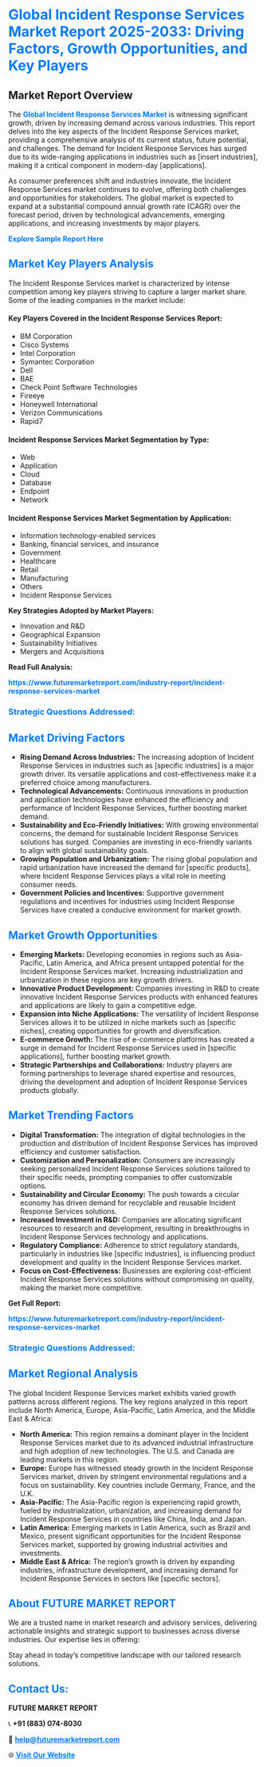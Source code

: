 <h1 style="color: #007BFF;">Global Incident Response Services Market Report 2025-2033: Driving Factors, Growth Opportunities, and Key Players</h1>

<section id="overview">
<h2>Market Report Overview</h2>
<p>The <a href="https://www.futuremarketreport.com/industry-report/incident-response-services-market" style="color: #007BFF; text-decoration: none;"><strong>Global Incident Response Services Market</strong></a> is witnessing significant growth, driven by increasing demand across various industries. This report delves into the key aspects of the Incident Response Services market, providing a comprehensive analysis of its current status, future potential, and challenges. The demand for Incident Response Services has surged due to its wide-ranging applications in industries such as [insert industries], making it a critical component in modern-day [applications].</p>
<p>As consumer preferences shift and industries innovate, the Incident Response Services market continues to evolve, offering both challenges and opportunities for stakeholders. The global market is expected to expand at a substantial compound annual growth rate (CAGR) over the forecast period, driven by technological advancements, emerging applications, and increasing investments by major players.</p>
</section>

<section id="overview">
<p><a href="https://www.futuremarketreport.com/request-sample/reportId=119992" style="color: #007BFF; text-decoration: none;"><strong>Explore Sample Report Here</strong></a></p>
</section>

<section id="key-players">
<h2 style="color: #007BFF;">Market Key Players Analysis</h2>
<p>The Incident Response Services market is characterized by intense competition among key players striving to capture a larger market share. Some of the leading companies in the market include:</p>
<h4>Key Players Covered in the Incident Response Services Report:</h4>
<ul><li>BM Corporation</li><li>Cisco Systems</li><li>Intel Corporation</li><li>Symantec Corporation</li><li>Dell</li><li>BAE</li><li>Check Point Software Technologies</li><li>Fireeye</li><li>Honeywell International</li><li>Verizon Communications</li><li>Rapid7</li></ul>
<h4>Incident Response Services Market Segmentation by Type:</h4>
<ul><li>Web</li><li>Application</li><li>Cloud</li><li>Database</li><li>Endpoint</li><li>Network</li></ul>

<h4>Incident Response Services Market Segmentation by Application:</h4>
<ul><li>Information technology-enabled services</li><li>Banking, financial services, and insurance</li><li>Government</li><li>Healthcare</li><li>Retail</li><li>Manufacturing</li><li>Others</li><li>Incident Response Services</li></ul>
<p><strong>Key Strategies Adopted by Market Players:</strong></p>
<ul>
<li>Innovation and R&D</li>
<li>Geographical Expansion</li>
<li>Sustainability Initiatives</li>
<li>Mergers and Acquisitions</li>
</ul>
</section>

<section>
<p><strong>Read Full Analysis: </strong></p><a href="https://www.futuremarketreport.com/industry-report/incident-response-services-market" style="color: #007BFF; text-decoration: none;"><strong>https://www.futuremarketreport.com/industry-report/incident-response-services-market</strong></a>
<h3 style="color: #007BFF;">Strategic Questions Addressed:</h3>
</section>

<section id="driving-factors">
<h2 style="color: #007BFF;">Market Driving Factors</h2>
<ul>
<li><strong>Rising Demand Across Industries:</strong> The increasing adoption of Incident Response Services in industries such as [specific industries] is a major growth driver. Its versatile applications and cost-effectiveness make it a preferred choice among manufacturers.</li>
<li><strong>Technological Advancements:</strong> Continuous innovations in production and application technologies have enhanced the efficiency and performance of Incident Response Services, further boosting market demand.</li>
<li><strong>Sustainability and Eco-Friendly Initiatives:</strong> With growing environmental concerns, the demand for sustainable Incident Response Services solutions has surged. Companies are investing in eco-friendly variants to align with global sustainability goals.</li>
<li><strong>Growing Population and Urbanization:</strong> The rising global population and rapid urbanization have increased the demand for [specific products], where Incident Response Services plays a vital role in meeting consumer needs.</li>
<li><strong>Government Policies and Incentives:</strong> Supportive government regulations and incentives for industries using Incident Response Services have created a conducive environment for market growth.</li>
</ul>
</section>

<section id="growth-opportunities">
<h2 style="color: #007BFF;">Market Growth Opportunities</h2>
<ul>
<li><strong>Emerging Markets:</strong> Developing economies in regions such as Asia-Pacific, Latin America, and Africa present untapped potential for the Incident Response Services market. Increasing industrialization and urbanization in these regions are key growth drivers.</li>
<li><strong>Innovative Product Development:</strong> Companies investing in R&D to create innovative Incident Response Services products with enhanced features and applications are likely to gain a competitive edge.</li>
<li><strong>Expansion into Niche Applications:</strong> The versatility of Incident Response Services allows it to be utilized in niche markets such as [specific niches], creating opportunities for growth and diversification.</li>
<li><strong>E-commerce Growth:</strong> The rise of e-commerce platforms has created a surge in demand for Incident Response Services used in [specific applications], further boosting market growth.</li>
<li><strong>Strategic Partnerships and Collaborations:</strong> Industry players are forming partnerships to leverage shared expertise and resources, driving the development and adoption of Incident Response Services products globally.</li>
</ul>
</section>

<section id="trending-factors">
<h2 style="color: #007BFF;">Market Trending Factors</h2>
<ul>
<li><strong>Digital Transformation:</strong> The integration of digital technologies in the production and distribution of Incident Response Services has improved efficiency and customer satisfaction.</li>
<li><strong>Customization and Personalization:</strong> Consumers are increasingly seeking personalized Incident Response Services solutions tailored to their specific needs, prompting companies to offer customizable options.</li>
<li><strong>Sustainability and Circular Economy:</strong> The push towards a circular economy has driven demand for recyclable and reusable Incident Response Services solutions.</li>
<li><strong>Increased Investment in R&D:</strong> Companies are allocating significant resources to research and development, resulting in breakthroughs in Incident Response Services technology and applications.</li>
<li><strong>Regulatory Compliance:</strong> Adherence to strict regulatory standards, particularly in industries like [specific industries], is influencing product development and quality in the Incident Response Services market.</li>
<li><strong>Focus on Cost-Effectiveness:</strong> Businesses are exploring cost-efficient Incident Response Services solutions without compromising on quality, making the market more competitive.</li>
</ul>
</section>

<section>
<p><strong>Get Full Report: </strong></p><a href="https://www.futuremarketreport.com/industry-report/incident-response-services-market" style="color: #007BFF; text-decoration: none;"><strong>https://www.futuremarketreport.com/industry-report/incident-response-services-market</strong></a>
<h3 style="color: #007BFF;">Strategic Questions Addressed:</h3>
</section>


<section id="regional-analysis">
<h2 style="color: #007BFF;">Market Regional Analysis</h2>
<p>The global Incident Response Services market exhibits varied growth patterns across different regions. The key regions analyzed in this report include North America, Europe, Asia-Pacific, Latin America, and the Middle East & Africa:</p>
<ul>
<li><strong>North America:</strong> This region remains a dominant player in the Incident Response Services market due to its advanced industrial infrastructure and high adoption of new technologies. The U.S. and Canada are leading markets in this region.</li>
<li><strong>Europe:</strong> Europe has witnessed steady growth in the Incident Response Services market, driven by stringent environmental regulations and a focus on sustainability. Key countries include Germany, France, and the U.K.</li>
<li><strong>Asia-Pacific:</strong> The Asia-Pacific region is experiencing rapid growth, fueled by industrialization, urbanization, and increasing demand for Incident Response Services in countries like China, India, and Japan.</li>
<li><strong>Latin America:</strong> Emerging markets in Latin America, such as Brazil and Mexico, present significant opportunities for the Incident Response Services market, supported by growing industrial activities and investments.</li>
<li><strong>Middle East & Africa:</strong> The region’s growth is driven by expanding industries, infrastructure development, and increasing demand for Incident Response Services in sectors like [specific sectors].</li>
</ul>
</section>

<footer>
<h2 style="color: #007BFF;">About FUTURE MARKET REPORT</h2>
<p>We are a trusted name in market research and advisory services, delivering actionable insights and strategic support to businesses across diverse industries. Our expertise lies in offering:</p>

<p>Stay ahead in today’s competitive landscape with our tailored research solutions.</p>

<h2 style="color: #007BFF;">Contact Us:</h2>
<p><strong>FUTURE MARKET REPORT</strong></p>
<p>📞 <strong>+91 (883) 074-8030</strong></p>
<p>📧 <strong><a href="mailto:help@futuremarketreport.com" style="color: #007BFF;">help@futuremarketreport.com</a></strong></p>
<p>🌐 <strong><a href="https://www.futuremarketreport.com/" style="color: #007BFF;">Visit Our Website</a></strong></p>
</footer>